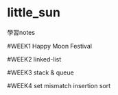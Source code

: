 # little_sun
學習notes

#WEEK1
  Happy Moon Festival

#WEEK2
  linked-list

#WEEK3
  stack &  queue

#WEEK4
  set mismatch
  insertion sort
